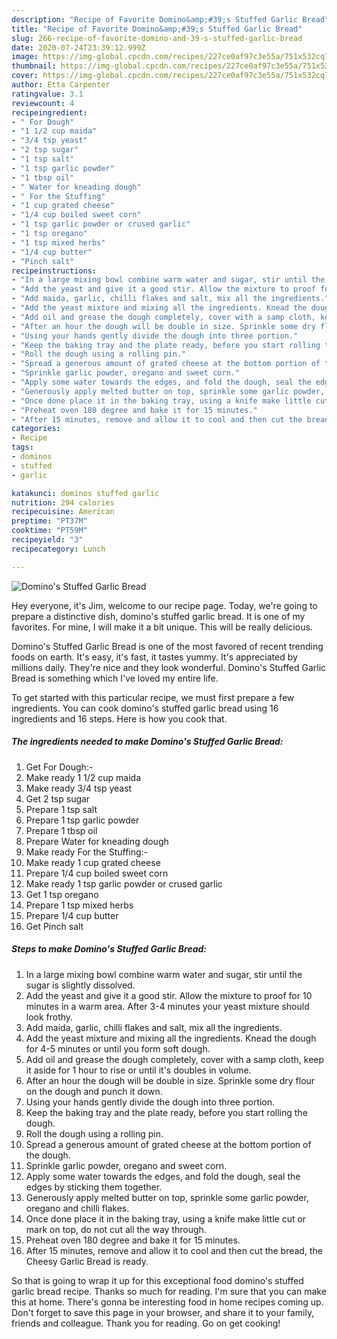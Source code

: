 ```yaml
---
description: "Recipe of Favorite Domino&amp;#39;s Stuffed Garlic Bread"
title: "Recipe of Favorite Domino&amp;#39;s Stuffed Garlic Bread"
slug: 266-recipe-of-favorite-domino-and-39-s-stuffed-garlic-bread
date: 2020-07-24T23:39:12.999Z
image: https://img-global.cpcdn.com/recipes/227ce0af97c3e55a/751x532cq70/dominos-stuffed-garlic-bread-recipe-main-photo.jpg
thumbnail: https://img-global.cpcdn.com/recipes/227ce0af97c3e55a/751x532cq70/dominos-stuffed-garlic-bread-recipe-main-photo.jpg
cover: https://img-global.cpcdn.com/recipes/227ce0af97c3e55a/751x532cq70/dominos-stuffed-garlic-bread-recipe-main-photo.jpg
author: Etta Carpenter
ratingvalue: 3.1
reviewcount: 4
recipeingredient:
- " For Dough"
- "1 1/2 cup maida"
- "3/4 tsp yeast"
- "2 tsp sugar"
- "1 tsp salt"
- "1 tsp garlic powder"
- "1 tbsp oil"
- " Water for kneading dough"
- " For the Stuffing"
- "1 cup grated cheese"
- "1/4 cup boiled sweet corn"
- "1 tsp garlic powder or crused garlic"
- "1 tsp oregano"
- "1 tsp mixed herbs"
- "1/4 cup butter"
- "Pinch salt"
recipeinstructions:
- "In a large mixing bowl combine warm water and sugar, stir until the sugar is slightly dissolved."
- "Add the yeast and give it a good stir. Allow the mixture to proof for 10 minutes in a warm area. After 3-4 minutes your yeast mixture should look frothy."
- "Add maida, garlic, chilli flakes and salt, mix all the ingredients."
- "Add the yeast mixture and mixing all the ingredients. Knead the dough for 4-5 minutes or until you form soft dough."
- "Add oil and grease the dough completely, cover with a samp cloth, keep it aside for 1 hour to rise or until it&#39;s doubles in volume."
- "After an hour the dough will be double in size. Sprinkle some dry flour on the dough and punch it down."
- "Using your hands gently divide the dough into three portion."
- "Keep the baking tray and the plate ready, before you start rolling the dough."
- "Roll the dough using a rolling pin."
- "Spread a generous amount of grated cheese at the bottom portion of the dough."
- "Sprinkle garlic powder, oregano and sweet corn."
- "Apply some water towards the edges, and fold the dough, seal the edges by sticking them together."
- "Generously apply melted butter on top, sprinkle some garlic powder, oregano and chilli flakes."
- "Once done place it in the baking tray, using a knife make little cut or mark on top, do not cut all the way through."
- "Preheat oven 180 degree and bake it for 15 minutes."
- "After 15 minutes, remove and allow it to cool and then cut the bread, the Cheesy Garlic Bread is ready."
categories:
- Recipe
tags:
- dominos
- stuffed
- garlic

katakunci: dominos stuffed garlic 
nutrition: 294 calories
recipecuisine: American
preptime: "PT37M"
cooktime: "PT59M"
recipeyield: "3"
recipecategory: Lunch

---
```



![Domino&#39;s Stuffed Garlic Bread](https://img-global.cpcdn.com/recipes/227ce0af97c3e55a/751x532cq70/dominos-stuffed-garlic-bread-recipe-main-photo.jpg)

Hey everyone, it's Jim, welcome to our recipe page. Today, we're going to prepare a distinctive dish, domino&#39;s stuffed garlic bread. It is one of my favorites. For mine, I will make it a bit unique. This will be really delicious.



Domino&#39;s Stuffed Garlic Bread is one of the most favored of recent trending foods on earth. It's easy, it's fast, it tastes yummy. It's appreciated by millions daily. They're nice and they look wonderful. Domino&#39;s Stuffed Garlic Bread is something which I've loved my entire life.


To get started with this particular recipe, we must first prepare a few ingredients. You can cook domino&#39;s stuffed garlic bread using 16 ingredients and 16 steps. Here is how you cook that.

<!--inarticleads1-->

##### The ingredients needed to make Domino&#39;s Stuffed Garlic Bread:

1. Get  For Dough:-
1. Make ready 1 1/2 cup maida
1. Make ready 3/4 tsp yeast
1. Get 2 tsp sugar
1. Prepare 1 tsp salt
1. Prepare 1 tsp garlic powder
1. Prepare 1 tbsp oil
1. Prepare  Water for kneading dough
1. Make ready  For the Stuffing:-
1. Make ready 1 cup grated cheese
1. Prepare 1/4 cup boiled sweet corn
1. Make ready 1 tsp garlic powder or crused garlic
1. Get 1 tsp oregano
1. Prepare 1 tsp mixed herbs
1. Prepare 1/4 cup butter
1. Get Pinch salt




<!--inarticleads2-->

##### Steps to make Domino&#39;s Stuffed Garlic Bread:

1. In a large mixing bowl combine warm water and sugar, stir until the sugar is slightly dissolved.
1. Add the yeast and give it a good stir. Allow the mixture to proof for 10 minutes in a warm area. After 3-4 minutes your yeast mixture should look frothy.
1. Add maida, garlic, chilli flakes and salt, mix all the ingredients.
1. Add the yeast mixture and mixing all the ingredients. Knead the dough for 4-5 minutes or until you form soft dough.
1. Add oil and grease the dough completely, cover with a samp cloth, keep it aside for 1 hour to rise or until it&#39;s doubles in volume.
1. After an hour the dough will be double in size. Sprinkle some dry flour on the dough and punch it down.
1. Using your hands gently divide the dough into three portion.
1. Keep the baking tray and the plate ready, before you start rolling the dough.
1. Roll the dough using a rolling pin.
1. Spread a generous amount of grated cheese at the bottom portion of the dough.
1. Sprinkle garlic powder, oregano and sweet corn.
1. Apply some water towards the edges, and fold the dough, seal the edges by sticking them together.
1. Generously apply melted butter on top, sprinkle some garlic powder, oregano and chilli flakes.
1. Once done place it in the baking tray, using a knife make little cut or mark on top, do not cut all the way through.
1. Preheat oven 180 degree and bake it for 15 minutes.
1. After 15 minutes, remove and allow it to cool and then cut the bread, the Cheesy Garlic Bread is ready.




So that is going to wrap it up for this exceptional food domino&#39;s stuffed garlic bread recipe. Thanks so much for reading. I'm sure that you can make this at home. There's gonna be interesting food in home recipes coming up. Don't forget to save this page in your browser, and share it to your family, friends and colleague. Thank you for reading. Go on get cooking!

